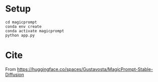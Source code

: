 # Setup
```shell
cd magicprompt
conda env create
conda activate magicprompt
python app.py
```

# Cite
From https://huggingface.co/spaces/Gustavosta/MagicPrompt-Stable-Diffusion